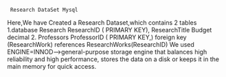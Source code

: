      Research DataSet Mysql
 
 
Here,We have Created a Research Dataset,which contains 2 tables
1.database Research
   ResearchID ( PRIMARY KEY),
  ResearchTitle 
  Budget decimal 
2. Professors
  ProfessorID ( PRIMARY KEY,) 
  foreign key (ResearchWork) references ResearchWorks(ResearchID) 
We used ENGINE=INNOD-->general-purpose storage engine that balances high reliability and high performance, stores the data on a disk or keeps it in the main memory for quick access.




